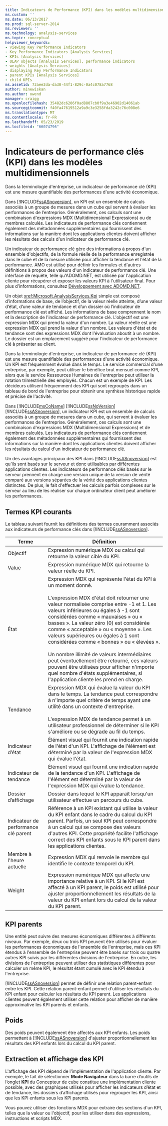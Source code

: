 ```yaml
---
title: Indicateurs de Performance (KPI) dans les modèles multidimensionnels clés | Microsoft Docs
ms.custom: ''
ms.date: 06/13/2017
ms.prod: sql-server-2014
ms.reviewer: ''
ms.technology: analysis-services
ms.topic: conceptual
helpviewer_keywords:
- viewing Key Performance Indicators
- Key Performance Indicators [Analysis Services]
- KPIs [Analysis Services]
- OLAP objects [Analysis Services], performance indicators
- weights [Analysis Services]
- displaying Key Performance Indicators
- parent KPIs [Analysis Services]
- child KPIs
ms.assetid: 73aee2da-da30-44f1-829c-0a4c078a7768
author: minewiskan
ms.author: owend
manager: craigg
ms.openlocfilehash: 35482dc6206f0ad8807cb0f9a3e46902d14061ab
ms.sourcegitcommit: f40fa47619512a9a9c3e3258fda3242c76c008e6
ms.translationtype: MT
ms.contentlocale: fr-FR
ms.lasthandoff: 05/23/2019
ms.locfileid: "66074796"
---
```

# <a name="key-performance-indicators-kpis-in-multidimensional-models"></a>Indicateurs de performance clés (KPI) dans les modèles multidimensionnels
  Dans la terminologie d'entreprise, un indicateur de performance clé (KPI) est une mesure quantifiable des performances d'une activité économique.  
  
 Dans [!INCLUDE[ssASnoversion](../../includes/ssasnoversion-md.md)], un KPI est un ensemble de calculs associés à un groupe de mesures dans un cube qui servent à évaluer les performances de l’entreprise. Généralement, ces calculs sont une combinaison d'expressions MDX (Multidimensional Expressions) ou de membres calculés. Les indicateurs de performance clés contiennent également des métadonnées supplémentaires qui fournissent des informations sur la manière dont les applications clientes doivent afficher les résultats des calculs d'un indicateur de performance clé.  
  
 Un indicateur de performance clé gère des informations à propos d'un ensemble d'objectifs, de la formule réelle de la performance enregistrée dans le cube et de la mesure utilisée pour afficher la tendance et l'état de la performance. AMO est utilisé pour définir les formules et d'autres définitions à propos des valeurs d'un indicateur de performance clé. Une interface de requête, telle qu'ADOMD.NET, est utilisée par l'application cliente pour récupérer et exposer les valeurs KPI à l'utilisateur final. Pour plus d’informations, consultez [Développement avec ADOMD.NET](https://docs.microsoft.com/bi-reference/adomd/developing-with-adomd-net).  
  
 Un objet <xref:Microsoft.AnalysisServices.Kpi> simple est composé d’informations de base, de l’objectif, de la valeur réelle atteinte, d’une valeur d’état, d’une valeur de tendance et d’un dossier où l’indicateur de performance clé est affiché. Les informations de base comprennent le nom et la description de l'indicateur de performance clé. L'objectif est une expression MDX qui prend la valeur d'un nombre. La valeur réelle est une expression MDX qui prend la valeur d'un nombre. Les valeurs d'état et de tendance sont des expressions MDX dont l'évaluation aboutit à un nombre. Le dossier est un emplacement suggéré pour l'indicateur de performance clé à présenter au client.  
  
 Dans la terminologie d'entreprise, un indicateur de performance clé (KPI) est une mesure quantifiable des performances d'une activité économique. Un KPI est fréquemment évalué dans le temps. Le service commercial d'une entreprise, par exemple, peut utiliser le bénéfice brut mensuel comme KPI, alors que le service Ressources Humaines de l'entreprise peut utiliser la rotation trimestrielle des employés. Chacun est un exemple de KPI. Les décideurs utilisent fréquemment des KPI qui sont regroupés dans un tableau de bord de l'entreprise pour obtenir une synthèse historique rapide et précise de l'activité.  
  
 Dans [!INCLUDE[msCoName](../../includes/msconame-md.md)] [!INCLUDE[ssNoVersion](../../includes/ssnoversion-md.md)] [!INCLUDE[ssASnoversion](../../includes/ssasnoversion-md.md)], un indicateur KPI est un ensemble de calculs associés à un groupe de mesures dans un cube, qui servent à évaluer les performances de l’entreprise. Généralement, ces calculs sont une combinaison d'expressions MDX (Multidimensional Expressions) et de membres calculés. Les indicateurs de performance clés contiennent également des métadonnées supplémentaires qui fournissent des informations sur la manière dont les applications clientes doivent afficher les résultats du calcul d'un indicateur de performance clé.  
  
 Un des avantages principaux des KPI dans [!INCLUDE[ssASnoversion](../../includes/ssasnoversion-md.md)] est qu’ils sont basés sur le serveur et donc utilisables par différentes applications clientes. Les indicateurs de performance clés basés sur le serveur prennent en charge une version unique de la version de vérité comparé aux versions séparées de la vérité des applications clientes distinctes. De plus, le fait d'effectuer les calculs parfois complexes sur le serveur au lieu de les réaliser sur chaque ordinateur client peut améliorer les performances.  
  
## <a name="common-kpi-terms"></a>Termes KPI courants  
 Le tableau suivant fournit les définitions des termes couramment associés aux indicateurs de performance clés dans [!INCLUDE[ssASnoversion](../../includes/ssasnoversion-md.md)].  
  
|Terme|Définition|  
|----------|----------------|  
|Objectif|Expression numérique MDX ou calcul qui retourne la valeur cible du KPI.|  
|Value|Expression numérique MDX qui retourne la valeur réelle du KPI.|  
|État|Expression MDX qui représente l'état du KPI à un moment donné.<br /><br /> L'expression MDX d'état doit retourner une valeur normalisée comprise entre -1 et 1. Les valeurs inférieures ou égales à -1 sont considérées comme « mauvaises » ou « basses ». La valeur zéro (0) est considérée comme « acceptable » ou « moyenne ». Les valeurs supérieures ou égales à 1 sont considérées comme « bonnes » ou « élevées ».<br /><br /> Un nombre illimité de valeurs intermédiaires peut éventuellement être retourné, ces valeurs pouvant être utilisées pour afficher n'importe quel nombre d'états supplémentaires, si l'application cliente les prend en charge.|  
|Tendance|Expression MDX qui évalue la valeur du KPI dans le temps. La tendance peut correspondre à n'importe quel critère de temps ayant une utilité dans un contexte d'entreprise.<br /><br /> L'expression MDX de tendance permet à un utilisateur professionnel de déterminer si le KPI s'améliore ou se dégrade au fil du temps.|  
|Indicateur d’état|Élément visuel qui fournit une indication rapide de l'état d'un KPI. L'affichage de l'élément est déterminé par la valeur de l'expression MDX qui évalue l'état.|  
|Indicateur de tendance|Élément visuel qui fournit une indication rapide de la tendance d'un KPI. L'affichage de l'élément est déterminé par la valeur de l'expression MDX qui évalue la tendance.|  
|Dossier d’affichage|Dossier dans lequel le KPI apparaît lorsqu'un utilisateur effectue un parcours du cube.|  
|Indicateur de performance clé parent|Référence à un KPI existant qui utilise la valeur du KPI enfant dans le cadre du calcul du KPI parent. Parfois, un seul KPI peut correspondre à un calcul qui se compose des valeurs d'autres KPI. Cette propriété facilite l'affichage correct des KPI enfants sous le KPI parent dans les applications clientes.|  
|Membre à l'heure actuelle|Expression MDX qui renvoie le membre qui identifie le contexte temporel du KPI.|  
|Weight|Expression numérique MDX qui affecte une importance relative à un KPI. Si le KPI est affecté à un KPI parent, le poids est utilisé pour ajuster proportionnellement les résultats de la valeur du KPI enfant lors du calcul de la valeur du KPI parent.|  
  
## <a name="parent-kpis"></a>KPI parents  
 Une entité peut suivre des mesures économiques différentes à différents niveaux. Par exemple, deux ou trois KPI peuvent être utilisés pour évaluer les performances économiques de l'ensemble de l'entreprise, mais ces KPI étendus à l'ensemble de l'entreprise peuvent être basés sur trois ou quatre autres KPI suivis par les différentes divisions de l'entreprise. En outre, les divisions de l'entreprise peuvent utiliser des statistiques différentes pour calculer un même KPI, le résultat étant cumulé avec le KPI étendu à l'entreprise.  
  
 [!INCLUDE[ssASnoversion](../../includes/ssasnoversion-md.md)] permet de définir une relation parent-enfant entre les KPI. Cette relation parent-enfant permet d'utiliser les résultats du KPI enfant pour calculer les résultats du KPI parent. Les applications clientes peuvent également utiliser cette relation pour afficher de manière approximative les KPI parents et enfants.  
  
## <a name="weights"></a>Poids  
 Des poids peuvent également être affectés aux KPI enfants. Les poids permettent à [!INCLUDE[ssASnoversion](../../includes/ssasnoversion-md.md)] d'ajuster proportionnellement les résultats des KPI enfants lors du calcul du KPI parent.  
  
## <a name="retrieving-and-displaying-kpis"></a>Extraction et affichage des KPI  
 L'affichage des KPI dépend de l'implémentation de l'application cliente. Par exemple, le fait de sélectionner **Mode Navigateur** dans la barre d’outils de l’onglet **KPI** du Concepteur de cube constitue une implémentation cliente possible, avec des graphiques utilisés pour afficher les indicateurs d’état et de tendance, les dossiers d’affichage utilisés pour regrouper les KPI, ainsi que les KPI enfants sous les KPI parents.  
  
 Vous pouvez utiliser des fonctions MDX pour extraire des sections d'un KPI, telles que la valeur ou l'objectif, pour les utiliser dans des expressions, instructions et scripts MDX.  
  
  
